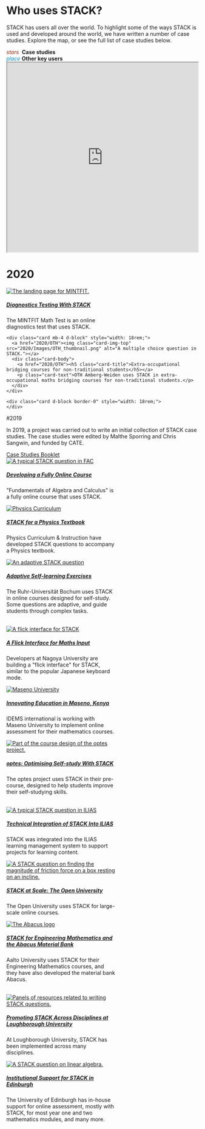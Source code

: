 # Who uses STACK?

STACK has users all over the world. To highlight some of the ways STACK is used and developed around the world, we have written a number of case studies. Explore the map, or see the full list of case studies below.

<div class="row">
<div class="cl-sm p-2"><i class="material-icons" style="color:#a52714">stars</i> &nbsp;<b>Case studies</b></div>
<div class="cl-sm p-2"><i class="material-icons" style="color:#0288d1">place</i>&nbsp;<b>Other key users</b></div>
</div>
<iframe src="https://www.google.com/maps/d/u/5/embed?mid=1auYEFzIF752n121gCZKTRW54mSSo6AZ6" width="100%" height="500px"></iframe>

<br>

# 2020



<div class="card-deck mt-3">
    <div class="card mb-4 d-block" style="width: 18rem;">
      <a href="2020/OTH"><img class="card-img-top" src="2020/Images/MINTFIT_thumbnail.png" alt="The landing page for MINTFIT."></a>
      <div class="card-body">
        <a href="2020/OTH"><h5 class="card-title">Diagnostics Testing With STACK</h5></a>
        <p class="card-text">The MINTFIT Math Test is an online diagnostics test that uses STACK.</p>
      </div>
	</div>
	
    <div class="card mb-4 d-block" style="width: 18rem;">
      <a href="2020/OTH"><img class="card-img-top" src="2020/Images/OTH_thumbnail.png" alt="A multiple choice question in STACK."></a>
      <div class="card-body">
        <a href="2020/OTH"><h5 class="card-title">Extra-occupational bridging courses for non-traditional students</h5></a>
        <p class="card-text">OTH Amberg-Weiden uses STACK in extra-occupational maths bridging courses for non-traditional students.</p>
      </div>
    </div>

	<div class="card d-block border-0" style="width: 18rem;">
    </div>
</div>

#2019

In 2019, a project was carried out to write an initial collection of STACK case studies. The case studies were edited by Malthe Sporring and Chris Sangwin, and funded by CATE.

<!--<div class="card">
  <h5 class="card-header">Case Studies Booklet</h5>
  <div class="card-body">
    <p class="card-text">A booklet containing every case study from 2019 is available as a PDF.</p>
    <a href="%CONTENT/2019-cate-case-studies.pdf" class="btn btn-primary">Case Studies Booklet</a>
  </div>
</div>-->

<div class="d-inline my-6"><a class="btn btn-danger btn-lg" href="https://docs.stack-assessment.org/content/2019-cate-case-studies.pdf" role="button"><img src="../img/pdf.png" class="img-fluid mr-2 mb-1" style="max-width:25px" alt="">Case Studies Booklet</a></div>

<div class="card-deck mt-3">
    <div class="card mb-4 d-block" style="width: 18rem;">
      <a href="2019/FAC"><img class="card-img-top" src="2019/Images/FAC_thumbnail.png" alt="A typical STACK question in FAC"></a>
      <div class="card-body">
        <a href="2019/FAC"><h5 class="card-title">Developing a Fully Online Course</h5></a>
        <p class="card-text">"Fundamentals of Algebra and Calculus" is a fully online course that uses STACK.</p>
      </div>
  </div>
    <div class="card mb-4 d-block" style="width: 18rem;">
      <a href="2019/PhysicsCurriculum"><img class="card-img-top" src="2019/Images/PhysicsCurriculum_thumbnail.jpg" alt="Physics Curriculum"></a>
      <div class="card-body">
        <a href="2019/PhysicsCurriculum"><h5 class="card-title">STACK for a Physics Textbook</h5></a>
        <p class="card-text">Physics Curriculum & Instruction have developed STACK questions to accompany a Physics textbook.</p>
      </div>
    </div>
    <div class="card mb-4 d-block" style="width: 18rem;">
      <a href="2019/Adaptive"><img class="card-img-top" src="2019/Images/Adaptive_thumbnail.png" alt="An adaptive STACK question"></a>
      <div class="card-body">
        <a href="2019/Adaptive"><h5 class="card-title">Adaptive Self-learning Exercises</h5></a>
        <p class="card-text">The Ruhr-Universität Bochum uses STACK in online courses designed for self-study. Some questions are adaptive, and guide students through complex tasks.</p>
      </div>
    </div>
</div>

<br>

<div class="card-deck">
    <div class="card d-block" style="width: 18rem;">
      <a href="2019/FlickInterface"><img class="card-img-top" src="2019/Images/FlickInterface_thumbnail.PNG" alt="A flick interface for STACK"></a>
      <div class="card-body">
        <a href="2019/FlickInterface"><h5 class="card-title">A Flick Interface for Maths Input</h5></a>
        <p class="card-text">Developers at Nagoya University are building a "flick interface" for STACK, similar to the popular Japanese keyboard mode.</p>
      </div>
  </div>
    <div class="card d-block" style="width: 18rem;">
      <a href="2019/Maseno"><img class="card-img-top" src="2019/Images/Maseno_thumbnail.jpg" alt="Maseno University"></a>
      <div class="card-body">
        <a href="2019/Maseno"><h5 class="card-title">Innovating Education in Maseno, Kenya</h5></a>
        <p class="card-text">IDEMS international is working with Maseno University to implement online assessment for their mathematics courses.</p>
      </div>
    </div>
    <div class="card d-block" style="width: 18rem;">
      <a href="2019/optes"><img class="card-img-top" src="2019/Images/optes_thumbnail.png" alt="Part of the course design of the optes project."></a>
      <div class="card-body">
        <a href="2019/optes"><h5 class="card-title">optes: Optimising Self-study With STACK</h5></a>
        <p class="card-text">The optes project uses STACK in their pre-course, designed to help students improve their self-studying skills.</p>
      </div>
    </div>
</div>

<br>

<div class="card-deck">
    <div class="card d-block" style="width: 18rem;">
      <a href="2019/ILIAS"><img class="card-img-top" src="2019/Images/ILIAS_thumbnail.png" alt="A typical STACK question in ILIAS"></a>
      <div class="card-body">
        <a href="2019/ILIAS"><h5 class="card-title">Technical Integration of STACK Into ILIAS</h5></a>
        <p class="card-text">STACK was integrated into the ILIAS learning management system to support projects for learning content.</p>
      </div>
  </div>
    <div class="card d-block" style="width: 18rem;">
      <a href="2019/StackAtScale"><img class="card-img-top" src="2019/Images/OU_thumbnail.png" alt="A STACK question on finding the magnitude of friction force on a box resting on an incline."></a>
      <div class="card-body">
        <a href="2019/StackAtScale"><h5 class="card-title">STACK at Scale: The Open University</h5></a>
        <p class="card-text">The Open University uses STACK for large-scale online courses.</p>
      </div>
    </div>
    <div class="card d-block" style="width: 18rem;">
      <a href="2019/ABACUS"><img class="card-img-top" src="2019/Images/ABACUS_thumbnail.svg" alt="The Abacus logo"></a>
      <div class="card-body">
        <a href="2019/ABACUS"><h5 class="card-title">STACK for Engineering Mathematics and the Abacus Material Bank</h5></a>
        <p class="card-text">Aalto University uses STACK for their Engineering Mathematics courses, and they have also developed the material bank Abacus.</p>
      </div>
    </div>
</div>

<br>

<div class="card-deck">
    <div class="card d-block" style="width: 18rem;">
      <a href="2019/Loughborough"><img class="card-img-top" src="2019/Images/LBORO_thumbnail.png" alt="Panels of resources related to writing STACK questions."></a>
      <div class="card-body">
        <a href="2019/Loughborough"><h5 class="card-title">Promoting STACK Across Disciplines at Loughborough University</h5></a>
        <p class="card-text">At Loughborough University, STACK has been implemented across many disciplines.</p>
      </div>
    </div>
    <div class="card d-block" style="width: 18rem;">
      <a href="2019/Edinburgh"><img class="card-img-top" src="2019/Images/Edinburgh_thumbnail.PNG" alt="A STACK question on linear algebra."></a>
      <div class="card-body">
        <a href="2019/Edinburgh"><h5 class="card-title">Institutional Support for STACK in Edinburgh</h5></a>
        <p class="card-text">The University of Edinburgh has in-house support for online assessment, mostly with STACK, for most year one and two mathematics modules, and many more.</p>
      </div>
    </div>
    <div class="card d-block border-0" style="width: 18rem;">
     </div>
</div>

